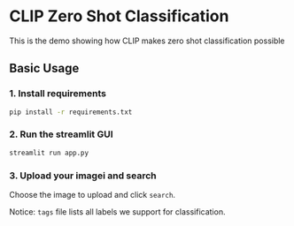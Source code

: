 # CLIP Zero Shot Classification
This is the demo showing how CLIP makes zero shot classification possible

## Basic Usage
### 1. Install requirements
```bash
pip install -r requirements.txt
```

### 2. Run the streamlit GUI
```bash
streamlit run app.py
```

### 3. Upload your imagei and search
Choose the image to upload and click `search`.


Notice: `tags` file lists all labels we support for classification.
